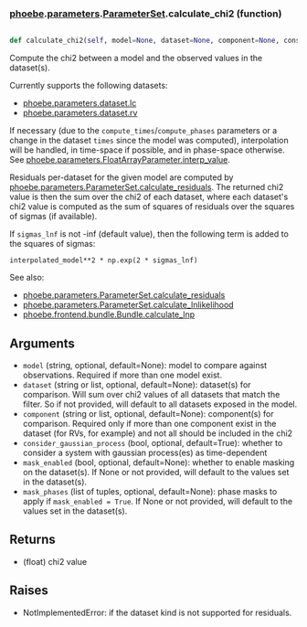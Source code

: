 ### [phoebe](phoebe.md).[parameters](phoebe.parameters.md).[ParameterSet](phoebe.parameters.ParameterSet.md).calculate_chi2 (function)


```py

def calculate_chi2(self, model=None, dataset=None, component=None, consider_gaussian_process=True, mask_enabled=None, mask_phases=None)

```



Compute the chi2 between a model and the observed values in the dataset(s).

Currently supports the following datasets:
* [phoebe.parameters.dataset.lc](phoebe.parameters.dataset.lc.md)
* [phoebe.parameters.dataset.rv](phoebe.parameters.dataset.rv.md)

If necessary (due to the `compute_times`/`compute_phases` parameters
or a change in the dataset `times` since the model was computed),
interpolation will be handled, in time-space if possible, and in
phase-space otherwise. See
[phoebe.parameters.FloatArrayParameter.interp_value](phoebe.parameters.FloatArrayParameter.interp_value.md).

Residuals per-dataset for the given model are computed by
[phoebe.parameters.ParameterSet.calculate_residuals](phoebe.parameters.ParameterSet.calculate_residuals.md).  The returned
chi2 value is then the sum over the chi2 of each dataset, where each
dataset's chi2 value is computed as the sum of squares of residuals
over the squares of sigmas (if available).

If `sigmas_lnf` is not -inf (default value), then the following term
is added to the squares of sigmas:

`interpolated_model**2 * np.exp(2 * sigmas_lnf)`


See also:
* [phoebe.parameters.ParameterSet.calculate_residuals](phoebe.parameters.ParameterSet.calculate_residuals.md)
* [phoebe.parameters.ParameterSet.calculate_lnlikelihood](phoebe.parameters.ParameterSet.calculate_lnlikelihood.md)
* [phoebe.frontend.bundle.Bundle.calculate_lnp](phoebe.frontend.bundle.Bundle.calculate_lnp.md)

Arguments
-----------
* `model` (string, optional, default=None): model to compare against
    observations.  Required if more than one model exist.
* `dataset` (string or list, optional, default=None): dataset(s) for comparison.
    Will sum over chi2 values of all datasets that match the filter.  So
    if not provided, will default to all datasets exposed in the model.
* `component` (string or list, optional, default=None): component(s) for
    comparison.  Required only if more than one component exist in the
    dataset (for RVs, for example) and not all should be included in
    the chi2
* `consider_gaussian_process` (bool, optional, default=True): whether
    to consider a system with gaussian process(es) as time-dependent
* `mask_enabled` (bool, optional, default=None): whether to enable
    masking on the dataset(s).  If None or not provided, will default to
    the values set in the dataset(s).
* `mask_phases` (list of tuples, optional, default=None): phase masks
    to apply if `mask_enabled = True`.  If None or not provided, will
    default to the values set in the dataset(s).

Returns
-----------
* (float) chi2 value

Raises
----------
* NotImplementedError: if the dataset kind is not supported for residuals.

